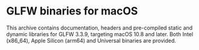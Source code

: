 # GLFW binaries for macOS

This archive contains documentation, headers and pre-compiled static and dynamic
libraries for GLFW 3.3.9, targeting macOS 10.8 and later.  Both Intel
(x86\_64), Apple Silicon (arm64) and Universal binaries are provided.
